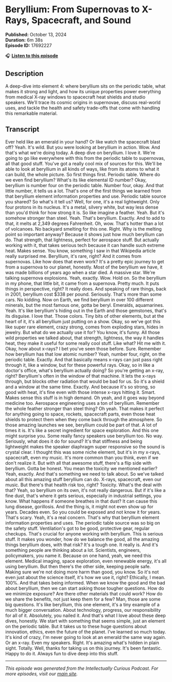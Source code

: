 # Beryllium: From Supernovas to X-Rays, Spacecraft, and Sound

**Published:** October 13, 2024  
**Duration:** 6m 38s  
**Episode ID:** 17692227

🎧 **[Listen to this episode](https://intellectuallycurious.buzzsprout.com/2529712/episodes/17692227-beryllium-from-supernovas-to-x-rays-spacecraft-and-sound)**

## Description

A deep-dive into element 4: where beryllium sits on the periodic table, what makes it strong and light, and how its unique properties power everything from medical X-ray windows to spacecraft heat shields and studio speakers. We’ll trace its cosmic origins in supernovae, discuss real-world uses, and tackle the health and safety trade-offs that come with handling this remarkable material.

## Transcript

Ever held like an emerald in your hand? Or like watch the spacecraft blast off? Yeah. It's wild. But you were looking at beryllium in action. Wow. And that's what we're doing today. A deep dive on beryllium. I love it. We're going to go like everywhere with this from the periodic table to supernovas, all that good stuff. You've got a really cool mix of sources for this. We'll be able to look at beryllium in all kinds of ways, like from its atoms to what it can build, the whole picture. So first things first. Periodic table. Where do we even find beryllium? What's its like elemental ID number? Okay, beryllium is number four on the periodic table. Number four, okay. And that little number, it tells us a lot. That's one of the first things we learned from that beryllium element information properties and use. Periodic table source you shared? So what's it tell us? Well, for one, it's a real lightweight. Only four protons in its nucleus. It's a metal, silvery white, but way less dense than you'd think for how strong it is. So like imagine a feather. Yeah. But it's somehow stronger than steel. Yeah. That's beryllium. Exactly. And to add to that, it melts at 2,349 degrees Fahrenheit. Oh, wow. That's hotter than a lot of volcanoes. No backyard smelting for this one. Right. Why is the melting point so important anyway? Because it shows just how much beryllium can do. That strength, that lightness, perfect for aerospace stuff. But actually working with it, that takes serious tech because it can handle such extreme heat. Makes sense. You know, something I saw in that Wikipedia article really surprised me. Beryllium, it's rare, right? And it comes from supernovas. Like how does that even work? It's a pretty epic journey to get from a supernova to our planet, honestly. Most of the beryllium we have, it was made billions of years ago when a star died. A massive star. We're talking supernova explosions. Yeah, exactly. Wow. Hold on. So the beryllium in my phone, that little bit, it came from a supernova. Pretty much. It puts things in perspective, right? It really does. And speaking of rare things, back in 2001, beryllium cost $338 per pound. Seriously. That's more than some cars. No kidding. Now on Earth, we find beryllium in over 100 different minerals, but the most famous one, gotta be beryl. Emeralds, aquamarines. Yeah. It's like beryllium's hiding out in the Earth and those gemstones, that's its disguise. I love that. Those colors. Tiny bits of other elements, but at the heart of it, it's all beryllium just putting on a show. Okay, so we've got this like super rare element, crazy strong, comes from exploding stars, hides in jewelry. But what do we actually use it for? You know, it's funny. All those wild properties we talked about, that strength, lightness, the way it handles heat, they make it useful for some really cool stuff. Like what? Hit me with it. Okay, how about x-rays? I bet you've seen those before. Sure. Remember how beryllium has that low atomic number? Yeah, number four, right, on the periodic table. Exactly. And that basically means x-rays can just pass right through it, like a window, but for these powerful rays. Okay, so in like a doctor's office, what's beryllium actually doing? So you're getting an x-ray, right? Beryllium's often in the window of that machine. It lets the x-rays through, but blocks other radiation that would be bad for us. So it's a shield and a window at the same time. Exactly. And because it's so strong, so good with heat, it's fine even with those intense x-rays hitting it. Smart. Makes sense this stuff is in high demand. Oh yeah, and it goes way beyond medicine too. Aerospace engineering uses a ton of beryllium. Remember the whole feather stronger than steel thing? Oh yeah. That makes it perfect for anything going to space, rockets, spacecraft parts, even those heat shields to protect them when they come back through the atmosphere. So those amazing launches we see, beryllium could be part of that. A lot of times it is. It's like a secret ingredient for space exploration. And this one might surprise you. Some really fancy speakers use beryllium too. No way. Seriously, what does it do for sound? It's that stiffness and being lightweight makes the speaker diaphragm super responsive so the sound is crystal clear. I thought this was some niche element, but it's in my x-rays, spacecraft, even my music. It's more common than you think, even if we don't realize it. But with all that awesome stuff, there's a flip side with beryllium. Gotta be honest. You mean the toxicity we mentioned earlier? Yeah, exactly. And that's something we need to talk about. So we've talked about all this amazing stuff beryllium can do. X-rays, spacecraft, even our music. But there's that health risk too, right? Toxicity. What's the deal with that? Yeah, so beryllium on its own, it's not really dangerous. But if it's like a fine dust, that's where it gets serious, especially in industrial settings, you know. What happens if someone breathes in that dust? It can cause this lung disease, gorillosis. And the thing is, it might not even show up for years. Decades even. So you could be exposed and not know it for years. That's scary. Yeah, it's a real concern. That's why that beryllium element information properties and uses. The periodic table source was so big on the safety stuff. Ventilation's got to be good, protective gear, regular checkups. That's crucial for anyone working with beryllium. This is serious stuff. It makes you wonder, how do we balance the good, all the amazing things beryllium does, with that risk? It's a tough one. It really is. And it's something people are thinking about a lot. Scientists, engineers, policymakers, you name it. Because on one hand, yeah, we need this element. Medical imaging, space exploration, even renewable energy, it's all using beryllium. But then there's the other side, keeping people safe. Making sure we're not doing more harm than good, you know. So it's not even just about the science itself, it's how we use it, right? Ethically, I mean. 100%. And that takes being informed. When we know the good and the bad about beryllium, then we can start asking those tougher questions. How do we minimize exposure? Are there other materials that could work? How do we share the benefits, not just keep them for a few? Man, those are some big questions. It's like beryllium, this one element, it's a tiny example of a much bigger conversation. About technology, progress, our responsibility for all of it. Absolutely, you nailed it. And that's what I love about these deep dives, honestly. We start with something that seems simple, just an element on the periodic table. But it takes us to these huge questions about innovation, ethics, even the future of the planet. I've learned so much today. It's kind of crazy, I'm never going to look at an emerald the same way again. Or an x-ray. Even my speakers. Right. It's amazing what's hidden in plain sight. Totally. Well, thanks for taking us on this journey. It's been fantastic. Happy to do it. Always fun to dive deep into this stuff.

---
*This episode was generated from the Intellectually Curious Podcast. For more episodes, visit our [main site](https://intellectuallycurious.buzzsprout.com).*
